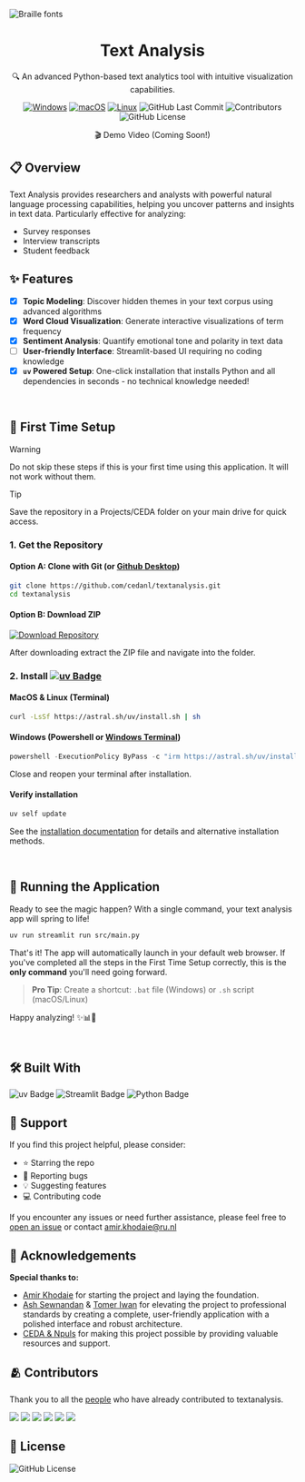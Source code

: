 ![Braille fonts](https://see.fontimg.com/api/rf5/DOeDd/MGE4NTM1Njg3NjZhNDZhZTgwNTE0MjE5YzUxMzA0OTgudHRm/VEVYVCBBTkFMWVNJUw/braille-cc0.png?r=dw&h=81&w=1250&fg=00B17E&bg=000000&s=65)

<div align="center">
  <h1>Text Analysis</h1>

  <p>🔍 An advanced Python-based text analytics tool with intuitive visualization capabilities.</p>

  <p>
    <a href="#"><img src="https://custom-icon-badges.demolab.com/badge/Windows-0078D6?logo=windows11&logoColor=white" alt="Windows"></a>
    <a href="#"><img src="https://img.shields.io/badge/macOS-000000?logo=apple&logoColor=F0F0F0" alt="macOS"></a>
    <a href="#"><img src="https://img.shields.io/badge/Linux-FCC624?logo=linux&logoColor=black" alt="Linux"></a>
    <img src="https://badgen.net/github/last-commit/cedanl/textanalysis" alt="GitHub Last Commit">
    <img src="https://badgen.net/github/contributors/cedanl/textanalysis" alt="Contributors">
    <img src="https://img.shields.io/github/license/cedanl/textanalysis" alt="GitHub License">
  </p>

  <p>🎬 Demo Video (Coming Soon!)</p>
</div>

## 📋 Overview

Text Analysis provides researchers and analysts with powerful natural language processing capabilities, helping you uncover patterns and insights in text data. Particularly effective for analyzing:

- Survey responses
- Interview transcripts
- Student feedback

## ✨ Features
- [x] **Topic Modeling**: Discover hidden themes in your text corpus using advanced algorithms
- [x] **Word Cloud Visualization**: Generate interactive visualizations of term frequency
- [x] **Sentiment Analysis**: Quantify emotional tone and polarity in text data
- [ ] **User-friendly Interface**: Streamlit-based UI requiring no coding knowledge
- [x] **`uv` Powered Setup**: One-click installation that installs Python and all dependencies in seconds - no technical knowledge needed!

<br>

## 🔧 First Time Setup
> [!WARNING]
> Do not skip these steps if this is your first time using this application. It will not work without them.

> [!TIP]
> Save the repository in a Projects/CEDA folder on your main drive for quick access.


### 1. Get the Repository

#### Option A: Clone with Git (or [Github Desktop](https://github.com/apps/desktop))
```bash
git clone https://github.com/cedanl/textanalysis.git
cd textanalysis
```

#### Option B: Download ZIP
[![Download Repository](https://img.shields.io/badge/Download-Repository-green)](https://github.com/cedanl/textanalysis/archive/refs/heads/main.zip)

After downloading extract the ZIP file and navigate into the folder.

### 2. Install [![uv Badge](https://img.shields.io/badge/uv-DE5FE9?logo=uv&logoColor=fff&style=flat)](https://docs.astral.sh/uv/)

#### MacOS & Linux (Terminal)
```bash
curl -LsSf https://astral.sh/uv/install.sh | sh
```

#### Windows (Powershell or [Windows Terminal](https://apps.microsoft.com/detail/9n0dx20hk701?hl=nl-NL&gl=NL))
```powershell
powershell -ExecutionPolicy ByPass -c "irm https://astral.sh/uv/install.ps1 | iex"
```
Close and reopen your terminal after installation.

#### Verify installation

```bash
uv self update
```

See the [installation documentation](https://docs.astral.sh/uv/getting-started/installation/) for
details and alternative installation methods.

<br>

## 🚀 Running the Application

Ready to see the magic happen? With a single command, your text analysis app will spring to life!

```bash
uv run streamlit run src/main.py
```

That's it! The app will automatically launch in your default web browser. If you've completed all the steps in the First Time Setup correctly, this is the **only command** you'll need going forward.

> **Pro Tip**: Create a shortcut: `.bat` file (Windows) or `.sh` script (macOS/Linux)

Happy analyzing! ✨📊📝

<br>

## 🛠️ Built With
![uv Badge](https://img.shields.io/badge/uv-DE5FE9?logo=uv&logoColor=fff&style=flat)
![Streamlit Badge](https://img.shields.io/badge/Streamlit-FF4B4B?logo=streamlit&logoColor=fff&style=flat) 
![Python Badge](https://img.shields.io/badge/Python-3776AB?logo=python&logoColor=fff&style=flat)

## 🤲 Support
If you find this project helpful, please consider:
- ⭐ Starring the repo
- 🐛 Reporting bugs
- 💡 Suggesting features
- 💻 Contributing code

If you encounter any issues or need further assistance, please feel free to [open an issue](https://github.com/cedanl/textanalysis/issues) or contact amir.khodaie@ru.nl

## 🙏 Acknowledgements
<strong>Special thanks to:</strong>
- [Amir Khodaie](https://github.com/radboudir) for starting the project and laying the foundation.
- [Ash Sewnandan](https://github.com/asewnandan) & [Tomer Iwan](https://github.com/Tomeriko96) for elevating the project to professional standards by creating a complete, user-friendly application with a polished interface and robust architecture.
- [CEDA & Npuls](https://community-data-ai.npuls.nl/groups/view/44d20066-53a8-48c2-b4e9-be348e05d273/project-center-for-educational-data-analytics-ceda) for making this project possible by providing valuable resources and support.


## 🫂 Contributors
Thank you to all the [people](https://github.com/cedanl/textanalysis/graphs/contributors) who have already contributed to textanalysis.


[![](https://github.com/asewnandan.png?size=50)](https://github.com/asewnandan)
[![](https://github.com/radboudir.png?size=50)](https://github.com/radboudir)
[![](https://github.com/alilowni.png?size=50)](https://github.com/alilowni)
[![](https://github.com/tin900.png?size=50)](https://github.com/tin900)
[![](https://github.com/Tomeriko96.png?size=50)](https://github.com/Tomeriko96)
[![](https://github.com/jorngithub.png?size=50)](https://github.com/Tomeriko96jorngithub)

## 📄 License
![GitHub License](https://img.shields.io/github/license/cedanl/textanalysis) 

